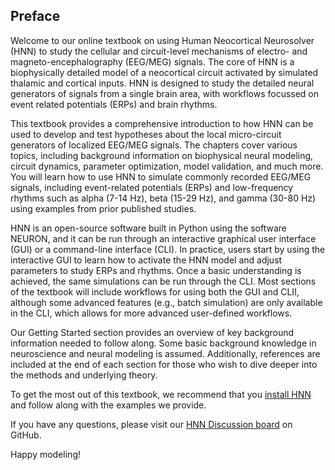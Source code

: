<!--
# Title: Preface
# Updated: 2024-11-14
#
# Contributors:
    # Dylan Daniels
-->

## Preface

Welcome to our online textbook on using Human Neocortical Neurosolver (HNN) to study the cellular and circuit-level mechanisms of electro- and magneto-encephalography (EEG/MEG) signals. The core of HNN is a biophysically detailed model of a neocortical circuit activated by simulated thalamic and cortical inputs. HNN is designed to study the detailed neural generators of signals from a single brain area, with workflows focussed on event related potentials (ERPs) and brain rhythms.

This textbook provides a comprehensive introduction to how HNN can be used to develop and test hypotheses about the local micro-circuit generators of localized EEG/MEG signals. The chapters cover various topics, including background information on biophysical neural modeling, circuit dynamics, parameter optimization, model validation, and much more. You will learn how to use HNN to simulate commonly recorded EEG/MEG signals, including event-related potentials (ERPs) and low-frequency rhythms such as alpha (7-14 Hz), beta (15-29 Hz), and gamma (30-80 Hz) using examples from prior published studies.

HNN is an open-source software built in Python using the software NEURON, and it can be run through an interactive graphical user interface (GUI) or a command-line interface (CLI). In practice, users start by using the interactive GUI to learn how to activate the HNN model and adjust parameters to study ERPs and rhythms. Once a basic understanding is achieved, the same simulations can be run through the CLI. Most sections of the textbook will include workflows for using both the GUI and CLII, although some advanced features (e.g., batch simulation) are only available in the CLI, which allows for more advanced user-defined workflows.

Our Getting Started section provides an overview of key background information needed to follow along. Some basic background knowledge in neuroscience and neural modeling is assumed. Additionally, references are included at the end of each section for those who wish to dive deeper into the methods and underlying theory.

To get the most out of this textbook, we recommend that you [install HNN](https://jonescompneurolab.github.io/hnn-core/) and follow along with the examples we provide.

If you have any questions, please visit our [HNN Discussion board](https://github.com/jonescompneurolab/hnn-core/discussions) on GitHub.

Happy modeling!